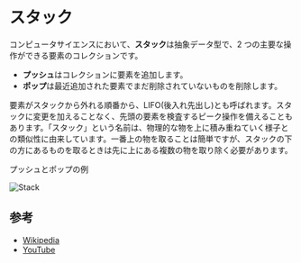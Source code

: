 # スタック

コンピュータサイエンスにおいて、**スタック**は抽象データ型で、2 つの主要な操作ができる要素のコレクションです。

- **プッシュ**はコレクションに要素を追加します。
- **ポップ**は最近追加された要素でまだ削除されていないものを削除します。

要素がスタックから外れる順番から、LIFO(後入れ先出し)とも呼ばれます。スタックに変更を加えることなく、先頭の要素を検査するピーク操作を備えることもあります。「スタック」という名前は、物理的な物を上に積み重ねていく様子との類似性に由来しています。一番上の物を取ることは簡単ですが、スタックの下の方にあるものを取るときは先に上にある複数の物を取り除く必要があります。

プッシュとポップの例

![Stack](https://upload.wikimedia.org/wikipedia/commons/b/b4/Lifo_stack.png)

## 参考

- [Wikipedia](<https://en.wikipedia.org/wiki/Stack_(abstract_data_type)>)
- [YouTube](https://www.youtube.com/watch?v=wjI1WNcIntg&list=PLLXdhg_r2hKA7DPDsunoDZ-Z769jWn4R8&index=3&)
